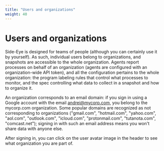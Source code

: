 ```yaml
---
title: "Users and organizations"
weight: 40
---
```


# Users and organizations

Side-Eye is designed for teams of people (although you can certainly use it by
yourself). As such, individual users belong to organizations, and snapshots are
accessible to the whole organization. Agents report processes on behalf of an
organization (agents are configured with an organization-wide API token), and
all the configuration pertains to the whole organization: the program labeling
rules that control what processes to monitor, and the spec controlling what data
to collect in a snapshot and how to organize it.

An organization corresponds to an email domain: if you sign in using a Google
account with the email andrei@mycorp.com, you belong to the mycorp.com
organization. Some popular domains are recognized as not corresponding to
organizations ("gmail.com", "hotmail.com", "yahoo.com", "aol.com",
"outlook.com", "icloud.com", "protonmail.com", "tutanota.com", "comcast.net");
signing in with such an email address means you won't share data with anyone
else.

After signing in, you can click on the user avatar image in the header to see
what organization you are part of.
